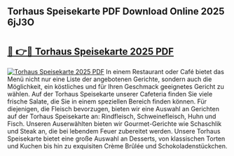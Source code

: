 ## Torhaus Speisekarte PDF Download Online 2025 6jJ3O

# <h2><a href="http://gcc5u5.nevu.top/?p=Torhaus+Speisekarte">🔗 👉🔴 Torhaus Speisekarte 2025 PDF</a></h2>

[![Torhaus Speisekarte 2025 PDF](https://i.imgur.com/dBaPXMq.png)](http://gcc5u5.nevu.top/?p=Torhaus+Speisekarte)
In einem Restaurant oder Café bietet das Menü nicht nur eine Liste der angebotenen Gerichte, sondern auch die Möglichkeit, ein köstliches und für Ihren Geschmack geeignetes Gericht zu wählen. Auf der Torhaus Speisekarte unserer Cafeteria finden Sie viele frische Salate, die Sie in einem speziellen Bereich finden können. Für diejenigen, die Fleisch bevorzugen, bieten wir eine Auswahl an Gerichten auf der Torhaus Speisekarte an: Rindfleisch, Schweinefleisch, Huhn und Fisch. Unseren Auserwählten bieten wir Gourmet-Gerichte wie Schaschlik und Steak an, die bei lebendem Feuer zubereitet werden. Unsere Torhaus Speisekarte bietet eine große Auswahl an Desserts, von klassischen Torten und Kuchen bis hin zu exquisiten Crème Brûlée und Schokoladenstückchen.
